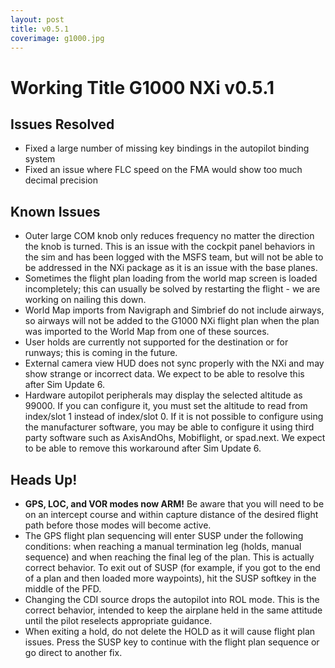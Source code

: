 ```yaml
---
layout: post
title: v0.5.1
coverimage: g1000.jpg
---
```

# Working Title G1000 NXi v0.5.1

## Issues Resolved

- Fixed a large number of missing key bindings in the autopilot binding system
- Fixed an issue where FLC speed on the FMA would show too much decimal precision

## Known Issues
- Outer large COM knob only reduces frequency no matter the direction the knob is turned. This is an issue with the cockpit panel behaviors in the sim and has been logged with the MSFS team, but will not be able to be addressed in the NXi package as it is an issue with the base planes.
- Sometimes the flight plan loading from the world map screen is loaded incompletely; this can usually be solved by restarting the flight - we are working on nailing this down.
- World Map imports from Navigraph and Simbrief do not include airways, so airways will not be added to the G1000 NXi flight plan when the plan was imported to the World Map from one of these sources.
- User holds are currently not supported for the destination or for runways; this is coming in the future.
- External camera view HUD does not sync properly with the NXi and may show strange or incorrect data. We expect to be able to resolve this after Sim Update 6.
- Hardware autopilot peripherals may display the selected altitude as 99000. If you can configure it, you must set the altitude to read from index/slot 1 instead of index/slot 0. If it is not possible to configure using the manufacturer software, you may be able to configure it using third party software such as AxisAndOhs, Mobiflight, or spad.next. We expect to be able to remove this workaround after Sim Update 6.

## Heads Up!
- **GPS, LOC, and VOR modes now ARM!** Be aware that you will need to be on an intercept course and within capture distance of the desired flight path before those modes will become active.
- The GPS flight plan sequencing will enter SUSP under the following conditions: when reaching a manual termination leg (holds, manual sequence) and when reaching the final leg of the plan. This is actually correct behavior. To exit out of SUSP (for example, if you got to the end of a plan and then loaded more waypoints), hit the SUSP softkey in the middle of the PFD.
- Changing the CDI source drops the autopilot into ROL mode. This is the correct behavior, intended to keep the airplane held in the same attitude until the pilot reselects appropriate guidance.
- When exiting a hold, do not delete the HOLD as it will cause flight plan issues.  Press the SUSP key to continue with the flight plan sequence or go direct to another fix.
